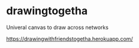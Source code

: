 # drawingtogetha

Univeral canvas to draw across networks

https://drawingwithfriendstogetha.herokuapp.com/
